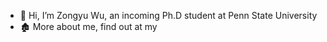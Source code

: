 - 👋 Hi, I’m Zongyu Wu, an incoming Ph.D student at Penn State University
- 🏚️ More about me, find out at my 

<!---
wzongyu/wzongyu is a  special ✨ repository because its `README.md` (this file) appears on your GitHub profile.
You can click the Preview link to take a look at your changes.
--->
